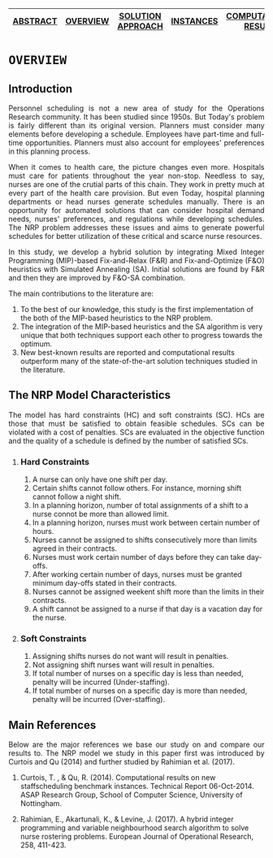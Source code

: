 [ABSTRACT](/README.md) | [OVERVIEW](/Overview/README.md)  | [SOLUTION APPROACH](/SolutionApproach/README.md)  | [INSTANCES](/Instances/README.md)  | [COMPUTATIONAL RESULTS](/ComputationalResults/README.md)
------------- | ------------- | ------------- | ------------- | -------------

`OVERVIEW`
====================
## Introduction
<p align="justify">Personnel scheduling is not a new area of study for the Operations Research community. It has been studied since 1950s. But Today's problem is fairly different than its original version. Planners must consider many elements before developing a schedule. Employees have part-time and full-time opportunities. Planners must also account for employees' preferences in this planning process.</p>
  
<p align="justify">When it comes to health care, the picture changes even more. Hospitals must care for patients throughout the year non-stop. Needless to say, nurses are one of the crutial parts of this chain. They work in pretty much at every part of the health care provision. But even Today, hospital planning departments or head nurses generate schedules manually. There is an opportunity for automated solutions that can consider hospital demand needs, nurses' preferences, and regulations while developing schedules. The NRP problem addresses these issues and aims to generate powerful schedules for better utilization of these critical and scarce nurse resources.</p>

<p align="justify">In this study, we develop a hybrid solution by integrating Mixed Integer Programming (MIP)-based Fix-and-Relax (F&R) and Fix-and-Optimize (F&O) heuristics with Simulated Annealing (SA). Initial solutions are found by F&R and then they are improved by F&O-SA combination.</p>

<p align="justify">The main contributions to the literature are:

1. To the best of our knowledge, this study is the first implementation of the both of the MIP-based heuristics to the NRP problem.
1. The integration of the MIP-based heuristics and the SA algorithm is very unique that both techniques support each other to progress towards the optimum.
1. New best-known results are reported and computational results outperform many of the state-of-the-art solution techniques studied in the literature.
</p>

## The NRP Model Characteristics

<p align="justify">The model has hard constraints (HC) and soft constraints (SC). HCs are those that must be satisfied to obtain feasible schedules. SCs can be violated with a cost of penalties. SCs are evaluated in the objective function and the quality of a schedule is defined by the number of satisfied SCs.</p>

1. ### Hard Constraints
   1. A nurse can only have one shift per day.
   1. Certain shifts cannot follow others. For instance, morning shift cannot follow a night shift.
   1. In a planning horizon, number of total assignments of a shift to a nurse connot be more than allowed limit.
   1. In a planning horizon, nurses must work between certain number of hours.
   1. Nurses cannot be assigned to shifts consecutively more than limits agreed in their contracts.
   1. Nurses must work certain number of days before they can take day-offs.
   1. After working certain number of days, nurses must be granted minimum day-offs stated in their contracts.
   1. Nurses cannot be assigned weekent shift more than the limits in their contracts.
   1. A shift cannot be assigned to a nurse if that day is a vacation day for the nurse.
1. ### Soft Constraints
   1. Assigning shifts nurses do not want will result in penalties.
   1. Not assigning shift nurses want will result in penalties.
   1. If total number of nurses on a specific day is less than needed, penalty will be incurred (Under-staffing).
   1. If total number of nurses on a specific day is more than needed, penalty will be incurred (Over-staffing).

## Main References

<p align="justify">Below are the major references we base our study on and compare our results to. The NRP model we study in this paper first was introduced by Curtois and Qu (2014) and further studied by Rahimian et al. (2017).</p>

1. Curtois, T. , & Qu, R. (2014). Computational results on new staffscheduling benchmark instances. Technical Report 06-Oct-2014. ASAP Research Group, School of Computer Science, University of Nottingham.

1. Rahimian, E., Akartunali, K., & Levine, J. (2017). A hybrid integer programming and variable neighbourhood search algorithm to solve nurse rostering problems. European Journal of Operational Research, 258, 411-423.
